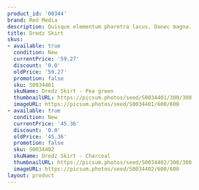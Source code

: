 ```yaml
---
product_id: '00344'
brand: Red Media
description: Quisque elementum pharetra lacus. Donec magna.
title: Dredz Skirt
skus:
- available: true
  condition: New
  currentPrice: '59.27'
  discount: '0.0'
  oldPrice: '59.27'
  promotion: false
  sku: S0034401
  skuName: Dredz Skirt - Pea green
  thumbnailURL: https://picsum.photos/seed/S0034401/300/300
  imageURL: https://picsum.photos/seed/S0034401/600/600
- available: true
  condition: New
  currentPrice: '45.36'
  discount: '0.0'
  oldPrice: '45.36'
  promotion: false
  sku: S0034402
  skuName: Dredz Skirt - Charcoal
  thumbnailURL: https://picsum.photos/seed/S0034402/300/300
  imageURL: https://picsum.photos/seed/S0034402/600/600
layout: product
---
```

